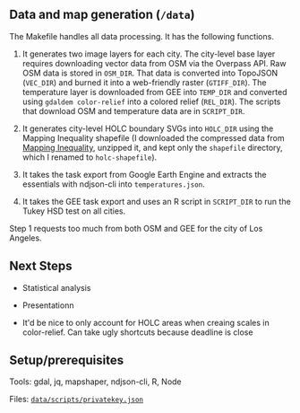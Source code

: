 ## Data and map generation (`/data`)

The Makefile handles all data processing. It has the following functions.

1. It generates two image layers for each city. The city-level base layer requires downloading vector data from OSM via the Overpass API. Raw OSM data is stored in `OSM_DIR`. That data is converted into TopoJSON (`VEC_DIR`) and burned it into a web-friendly raster (`GTIFF_DIR`). The temperature layer is downloaded from GEE into `TEMP_DIR` and converted using `gdaldem color-relief` into a colored relief (`REL_DIR`). The scripts that download OSM and temperature data are in `SCRIPT_DIR`.

2. It generates city-level HOLC boundary SVGs into `HOLC_DIR` using the Mapping Inequality shapefile (I downloaded the compressed data from [Mapping Inequality](https://dsl.richmond.edu/panorama/redlining/#loc=11/40.809/-74.187&city=manhattan-ny&area=D3&text=intro), unzipped it, and kept only the `shapefile` directory, which I renamed to `holc-shapefile`).

3. It takes the task export from Google Earth Engine and extracts the essentials with ndjson-cli into `temperatures.json`.

4. It takes the GEE task export and uses an R script in `SCRIPT_DIR` to run the Tukey HSD test on all cities.

Step 1 requests too much from both OSM and GEE for the city of Los Angeles.
## Next Steps

* Statistical analysis

* Presentationn

* It'd be nice to only account for HOLC areas when creaing scales in color-relief. Can take ugly shortcuts because deadline is close

## Setup/prerequisites

Tools: gdal, jq, mapshaper, ndjson-cli, R, Node

Files: [`data/scripts/privatekey.json`](https://developers.google.com/earth-engine/guides/service_account)